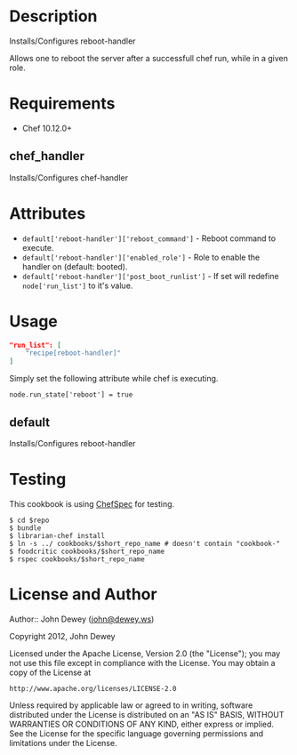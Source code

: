 Description
===========

Installs/Configures reboot-handler

Allows one to reboot the server after a successfull chef run, while
in a given role.

Requirements
============

* Chef 10.12.0+

chef_handler
----

Installs/Configures chef-handler

Attributes
==========

* `default['reboot-handler']['reboot_command']` - Reboot command to execute.
* `default['reboot-handler']['enabled_role']` - Role to enable the handler on (default: booted).
* `default['reboot-handler']['post_boot_runlist']` - If set will redefine `node['run_list']` to it's value.

Usage
=====

```json
"run_list": [
    "recipe[reboot-handler]"
]
```

Simply set the following attribute while chef is executing.

    node.run_state['reboot'] = true

default
----

Installs/Configures reboot-handler

Testing
=====

This cookbook is using [ChefSpec](https://github.com/acrmp/chefspec) for testing.

    $ cd $repo
    $ bundle
    $ librarian-chef install
    $ ln -s ../ cookbooks/$short_repo_name # doesn't contain "cookbook-"
    $ foodcritic cookbooks/$short_repo_name
    $ rspec cookbooks/$short_repo_name

License and Author
==================

Author:: John Dewey (<john@dewey.ws>)

Copyright 2012, John Dewey

Licensed under the Apache License, Version 2.0 (the "License");
you may not use this file except in compliance with the License.
You may obtain a copy of the License at

    http://www.apache.org/licenses/LICENSE-2.0

Unless required by applicable law or agreed to in writing, software
distributed under the License is distributed on an "AS IS" BASIS,
WITHOUT WARRANTIES OR CONDITIONS OF ANY KIND, either express or implied.
See the License for the specific language governing permissions and
limitations under the License.
